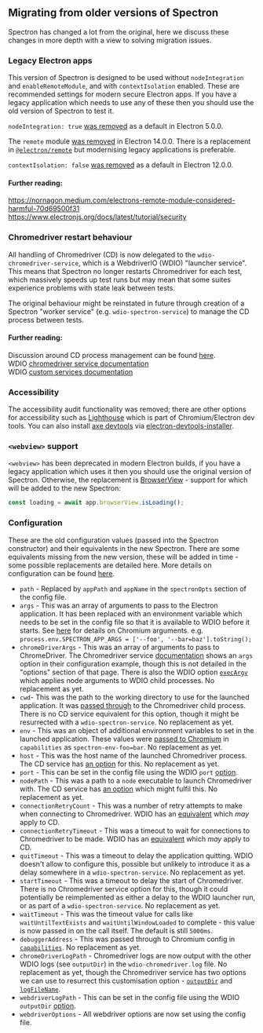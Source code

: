 ## Migrating from older versions of Spectron

Spectron has changed a lot from the original, here we discuss these changes in more depth with a view to solving migration issues.

### Legacy Electron apps

This version of Spectron is designed to be used without `nodeIntegration` and `enableRemoteModule`, and with `contextIsolation` enabled. These are recommended settings for modern secure Electron apps. If you have a legacy application which needs to use any of these then you should use the old version of Spectron to test it.

`nodeIntegration: true` [was removed](https://www.electronjs.org/docs/latest/breaking-changes#default-changed-nodeintegration-and-webviewtag-default-to-false-contextisolation-defaults-to-true) as a default in Electron 5.0.0.

The `remote` module [was removed](https://www.electronjs.org/docs/latest/breaking-changes#removed-remote-module) in Electron 14.0.0. There is a replacement in [`@electron/remote`](https://github.com/electron/remote) but modernising legacy applications is preferable.

`contextIsolation: false` [was removed](https://www.electronjs.org/docs/latest/breaking-changes#default-changed-contextisolation-defaults-to-true) as a default in Electron 12.0.0.

#### Further reading:

https://nornagon.medium.com/electrons-remote-module-considered-harmful-70d69500f31
https://www.electronjs.org/docs/latest/tutorial/security

### Chromedriver restart behaviour

All handling of Chromedriver (CD) is now delegated to the `wdio-chromedriver-service`, which is a WebdriverIO (WDIO) "launcher service". This means that Spectron no longer restarts Chromedriver for each test, which massively speeds up test runs but may mean that some suites experience problems with state leak between tests.

The original behaviour might be reinstated in future through creation of a Spectron "worker service" (e.g. `wdio-spectron-service`) to manage the CD process between tests.

#### Further reading:

Discussion around CD process management can be found [here](https://github.com/goosewobbler/spectron/pull/10).\
WDIO [chromedriver service documentation](https://webdriver.io/docs/wdio-chromedriver-service/)\
WDIO [custom services documentation](https://webdriver.io/docs/customservices)

### Accessibility

The accessibility audit functionality was removed; there are other options for accessibility such as [Lighthouse](https://developers.google.com/web/tools/lighthouse) which is part of Chromium/Electron dev tools.
You can also install [axe devtools](https://chrome.google.com/webstore/detail/axe-devtools-web-accessib/lhdoppojpmngadmnindnejefpokejbdd) via [electron-devtools-installer](https://www.npmjs.com/package/electron-devtools-installer).

### `<webview>` support

`<webview>` has been deprecated in modern Electron builds, if you have a legacy application which uses it then you should use the original version of Spectron. Otherwise, the replacement is [BrowserView](https://www.electronjs.org/docs/latest/api/browser-view) - support for which will be added to the new Spectron:

```ts
const loading = await app.browserView.isLoading();
```

### Configuration

These are the old configuration values (passed into the Spectron constructor) and their equivalents in the new Spectron. There are some equivalents missing from the new version, these will be added in time - some possible replacements are detailed here. More details on configuration can be found [here](configuration.md).

- `path` - Replaced by `appPath` and `appName` in the `spectronOpts` section of the config file.
- `args` - This was an array of arguments to pass to the Electron application. It has been replaced with an environment variable which needs to be set in the config file so that it is available to WDIO before it starts. See [here](https://sites.google.com/a/chromium.org/chromedriver/capabilities) for details on Chromium arguments.
  e.g. `process.env.SPECTRON_APP_ARGS = ['--foo', '--bar=baz'].toString();`
- `chromeDriverArgs` - This was an array of arguments to pass to ChromeDriver. The Chromedriver service [documentation](https://webdriver.io/docs/wdio-chromedriver-service/#configuration) shows an `args` option in their configuration example, though this is not detailed in the "options" section of that page. There is also the WDIO option [`execArgv`](https://webdriver.io/docs/options/#execargv) which applies node arguments to WDIO child processes. No replacement as yet.
- `cwd`- This was the path to the working directory to use for the launched application. It was [passed through](https://github.com/electron-userland/spectron/blob/798cf1401cb7ec0596558ebdc8b4c0e8427a25f7/lib/chrome-driver.js#L41) to the Chromedriver child process. There is no CD service equivalent for this option, though it might be resurrected with a `wdio-spectron-service`. No replacement as yet.
- `env` - This was an object of additional environment variables to set in the launched application. These values were [passed to Chromium](https://github.com/electron-userland/spectron/blob/798cf1401cb7ec0596558ebdc8b4c0e8427a25f7/lib/application.js#L178) in `capabilities` as `spectron-env-foo=bar`. No replacement as yet.
- `host` - This was the host name of the launched Chromedriver process. The CD service has [an option](https://webdriver.io/docs/wdio-chromedriver-service/#hostname) for this. No replacement as yet.
- `port` - This can be set in the config file using the WDIO `port` [option](https://webdriver.io/docs/options/#port).
- `nodePath` - This was a path to a `node` executable to launch Chromedriver with. The CD service has [an option](https://webdriver.io/docs/wdio-chromedriver-service/#chromedrivercustompath) which might fulfil this. No replacement as yet.
- `connectionRetryCount` - This was a number of retry attempts to make when connecting to Chromedriver. WDIO has an [equivalent](https://webdriver.io/docs/options/#connectionretrycount) which _may_ apply to CD.
- `connectionRetryTimeout` - This was a timeout to wait for connections to Chromedriver to be made. WDIO has an [equivalent](https://webdriver.io/docs/options/#connectionretrytimeout) which _may_ apply to CD.
- `quitTimeout` - This was a timeout to delay the application quitting. WDIO doesn't allow to configure this, possible but unlikely to introduce it as a delay somewhere in a `wdio-spectron-service`. No replacement as yet.
- `startTimeout` - This was a timeout to delay the start of Chromedriver. There is no Chromedriver service option for this, though it could potentially be reimplemented as either a delay to the WDIO launcher run, or as part of a `wdio-spectron-service`. No replacement as yet.
- `waitTimeout` - This was the timeout value for calls like `waitUntilTextExists` and `waitUntilWindowLoaded` to complete - this value is now passed in on the call itself. The default is still `5000ms`.
- `debuggerAddress` - This was passed through to Chromium config in [`capabilities`](https://github.com/electron-userland/spectron/blob/798cf1401cb7ec0596558ebdc8b4c0e8427a25f7/lib/application.js#L207). No replacement as yet.
- `chromeDriverLogPath` - Chromedriver logs are now output with the other WDIO logs (see `outputDir`) in the `wdio-chromedriver.log` file. No replacement as yet, though the Chromedriver service has two options we can use to resurrect this customisation option - [`outputDir`](https://webdriver.io/docs/wdio-chromedriver-service/#outputdir) and [`logFileName`](https://webdriver.io/docs/wdio-chromedriver-service/#logfilename).
- `webdriverLogPath` - This can be set in the config file using the WDIO `outputDir` [option](https://webdriver.io/docs/options/#outputdir).
- `webdriverOptions` - All webdriver options are now set using the config file.
